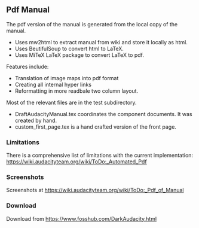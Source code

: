 ## Pdf Manual

The pdf version of the manual is generated from the local copy of the manual.

* Uses mw2html to extract manual from wiki and store it locally as html.
* Uses BeutifulSoup to convert html to LaTeX.
* Uses MiTeX LaTeX package to convert LaTeX to pdf.

Features include:

* Translation of image maps into pdf format
* Creating all internal hyper links
* Reformatting in more readbale two column layout.

Most of the relevant files are in the test subdirectory.

* DraftAudacityManual.tex coordinates the component documents.  It was created by hand.
* custom_first_page.tex is a hand crafted version of the front page.


### Limitations

There is a comprehensive list of limitations with the current implementation: https://wiki.audacityteam.org/wiki/ToDo:_Automated_Pdf
 
### Screenshots

Screenshots at https://wiki.audacityteam.org/wiki/ToDo:_Pdf_of_Manual

### Download

Download from https://www.fosshub.com/DarkAudacity.html
